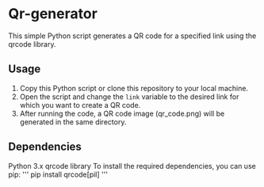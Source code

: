 # Qr-generator

This simple Python script generates a QR code for a specified link using the qrcode library.  

## Usage
1. Copy this Python script or clone this repository to your local machine. 
2. Open the script and change the `link` variable to the desired link for which you want to create a QR code. 
3. After running the code, a QR code image (qr_code.png) will be generated in the same directory.

## Dependencies
Python 3.x
qrcode library
To install the required dependencies, you can use pip:
'''
pip install qrcode[pil]
'''
